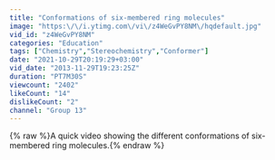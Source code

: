 ```yaml
---
title: "Conformations of six-membered ring molecules"
image: "https:\/\/i.ytimg.com\/vi\/z4WeGvPY8NM\/hqdefault.jpg"
vid_id: "z4WeGvPY8NM"
categories: "Education"
tags: ["Chemistry","Stereochemistry","Conformer"]
date: "2021-10-29T20:19:29+03:00"
vid_date: "2013-11-29T19:23:25Z"
duration: "PT7M30S"
viewcount: "2402"
likeCount: "14"
dislikeCount: "2"
channel: "Group 13"
---
```

{% raw %}A quick video showing the different conformations of six-membered ring molecules.{% endraw %}
